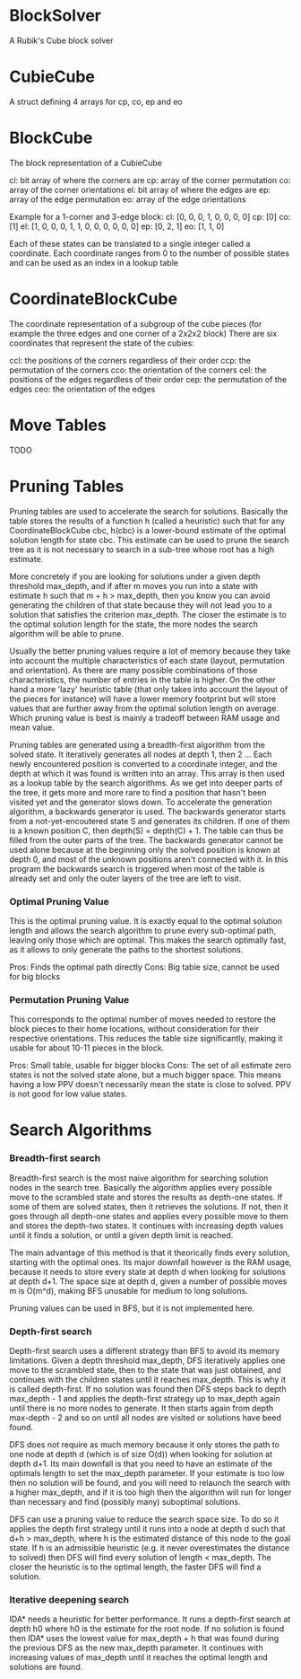 # BlockSolver
A Rubik's Cube block solver

# CubieCube #
A struct defining 4 arrays for cp, co, ep and eo

# BlockCube #
The block representation of a CubieCube

cl: bit array of where the corners are
cp: array of the corner permutation
co: array of the corner orientations
el: bit array of where the edges are
ep: array of the edge permutation
eo: array of the edge orientations

Example for a 1-corner and 3-edge block:
cl: [0, 0, 0, 1, 0, 0, 0, 0]
cp: [0]
co: [1]
el: [1, 0, 0, 0, 1, 1, 0, 0, 0, 0, 0, 0]
ep: [0, 2, 1]
eo: [1, 1, 0]

Each of these states can be translated to a single integer called a coordinate.
Each coordinate ranges from 0 to the number of possible states and can be used as an index in a lookup table

# CoordinateBlockCube #
The coordinate representation of a subgroup of the cube pieces
(for example the three edges and one corner of a 2x2x2 block)
There are six coordinates that represent the state of the cubies:

ccl: the positions of the corners regardless of their order
ccp: the permutation of the corners
cco: the orientation of the corners
cel: the positions of the edges regardless of their order
cep: the permutation of the edges
ceo: the orientation of the edges


# Move Tables #

TODO

# Pruning Tables #

Pruning tables are used to accelerate the search for solutions. Basically the table stores the results of a function h (called a heuristic) such that for any CoordinateBlockCube cbc, h(cbc) is a lower-bound estimate of the optimal solution length for state cbc. This estimate can be used to prune the search tree as it is not necessary to search in a sub-tree whose root has a high estimate.

More concretely if you are looking for solutions under a given depth threshold max_depth, and if after m moves you run into a state with estimate h such that m + h > max_depth, then you know you can avoid generating the children of that state because they will not lead you to a solution that satisfies the criterion max_depth. The closer the estimate is to the optimal solution length for the state, the more nodes the search algorithm will be able to prune.

Usually the better pruning values require a lot of memory because they take into account the multiple characteristics of each state (layout, permutation and orientation). As there are many possible combinations of those characteristics, the number of entries in the table is higher. On the other hand a more 'lazy' heuristic table (that only takes into account the layout of the pieces for instance) will have a lower memory footprint but will store values that are further away from the optimal solution length on average. Which pruning value is best is mainly a tradeoff between RAM usage and mean value.

Pruning tables are generated using a breadth-first algorithm from the solved state. It iteratively generates all nodes at depth 1, then 2 ... Each newly encountered position is converted to a coordinate integer, and the depth at which it was found is written into an array. This array is then used as a lookup table by the search algorithms. As we get into deeper parts of the tree, it gets more and more rare to find a position that hasn't been visited yet and the generator slows down. To accelerate the generation algorithm, a backwards generator is used. The backwards generator starts from a not-yet-encoutered state S and generates its children. If one of them is a known position C, then depth(S) = depth(C) + 1. The table can thus be filled from the outer parts of the tree. The backwards generator cannot be used alone because at the beginning only the solved position is known at depth 0, and most of the unknown positions aren't connected with it. In this program the backwards search is triggered when most of the table is already set and only the outer layers of the tree are left to visit.

### Optimal Pruning Value ###

This is the optimal pruning value. It is exactly equal to the optimal solution length and allows the search algorithm to prune every sub-optimal path, leaving only those which are optimal. This makes the search optimally fast, as it allows to only generate the paths to the shortest solutions.

Pros: Finds the optimal path directly
Cons: Big table size, cannot be used for big blocks

### Permutation Pruning Value ###

This corresponds to the optimal number of moves needed to restore the block pieces to their home locations, without consideration for their respective orientations. This reduces the table size significantly, making it usable for about 10-11 pieces in the block.

Pros: Small table, usable for bigger blocks
Cons: The set of all estimate zero states is not the solved state alone, but a much bigger space. This means having a low PPV doesn't necessarily mean the state is close to solved. PPV is not good for low value states.

# Search Algorithms #

### Breadth-first search ###

Breadth-first search is the most naive algorithm for searching solution nodes in the search tree. Basically the algorithm applies every possible move to the scrambled state and stores the results as depth-one states. If some of them are solved states, then it retrieves the solutions. If not, then it goes through all depth-one states and applies every possible move to them and stores the depth-two states. It continues with increasing depth values until it finds a solution, or until a given depth limit is reached.

The main advantage of this method is that it theorically finds every solution, starting with the optimal ones. Its major downfall however is the RAM usage, because it needs to store every state at depth d when looking for solutions at depth d+1. The space size at depth d, given a number of possible moves m is O(m^d), making BFS unusable for medium to long solutions.

Pruning values can be used in BFS, but it is not implemented here.

### Depth-first search ###

Depth-first search uses a different strategy than BFS to avoid its memory limitations. Given a depth threshold max_depth, DFS iteratively applies one move to the scrambled state, then to the state that was just obtained, and continues with the children states until it reaches max_depth. This is why it is called depth-first. If no solution was found then DFS steps back to depth max_depth - 1 and applies the depth-first strategy up to max_depth again until there is no more nodes to generate. It then starts again from depth max-depth - 2 and so on until all nodes are visited or solutions have beed found.

DFS does not require as much memory because it only stores the path to one node at depth d (which is of size O(d)) when looking for solution at depth d+1. Its main downfall is that you need to have an estimate of the optimals length to set the max_depth parameter. If your estimate is too low then no solution will be found, and you will need to relaunch the search with a higher max_depth, and if it is too high then the algorithm will run for longer than necessary and find (possibly many) suboptimal solutions.

DFS can use a pruning value to reduce the search space size. To do so it applies the depth first strategy until it runs into a node at depth d such that d+h > max_depth, where h is the estimated distance of this node to the goal state. If h is an admissible heuristic (e.g. it never overestimates the distance to solved) then DFS will find every solution of length < max_depth. The closer the heuristic is to the optimal length, the faster DFS will find a solution.

### Iterative deepening search ###

IDA* needs a heuristic for better performance. It runs a depth-first search at depth h0 where h0 is the estimate for the root node. If no solution is found then IDA* uses the lowest value for max_depth + h that was found during the previous DFS as the new max_depth parameter. It continues with increasing values of max_depth until it reaches the optimal length and solutions are found.